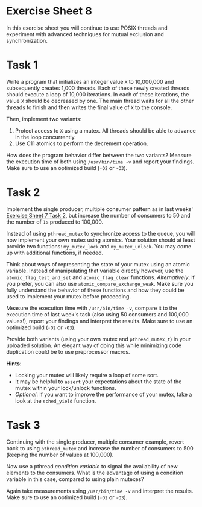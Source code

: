 # Exercise Sheet 8

In this exercise sheet you will continue to use POSIX threads and experiment
with advanced techniques for mutual exclusion and synchronization.

# Task 1

Write a program that initializes an integer value `X` to 10,000,000 and
subsequently creates 1,000 threads. Each of these newly created threads should
execute a loop of 10,000 iterations. In each of these iterations, the value `X`
should be decreased by one. The main thread waits for all the other threads to
finish and then writes the final value of `X` to the console.

Then, implement two variants:

1. Protect access to `X` using a mutex. All threads should be able to advance in
   the loop concurrently.
2. Use C11 atomics to perform the decrement operation.

How does the program behavior differ between the two variants? Measure the
execution time of both using `/usr/bin/time -v` and report your findings. Make
sure to use an optimized build (`-O2` or `-O3`).

# Task 2

Implement the single producer, multiple consumer pattern as in last weeks'
[Exercise Sheet 7 Task 2](../exercise07/README.md), but increase the number
of consumers to 50 and the number of `1`s produced to 100,000.

Instead of using `pthread_mutex` to synchronize access to the queue, you will
now implement your own mutex using atomics. Your solution should at least
provide two functions: `my_mutex_lock` and `my_mutex_unlock`. You may come up
with additional functions, if needed.

Think about ways of representing the state of your mutex using an atomic
variable. Instead of manipulating that variable directly however, use the
`atomic_flag_test_and_set` and `atomic_flag_clear` functions. _Alternatively_,
if you prefer, you can also use `atomic_compare_exchange_weak`. Make sure you
fully understand the behavior of these functions and how they could be used to
implement your mutex before proceeding.

Measure the execution time with `/usr/bin/time -v`, compare it to the execution
time of last week's task (also using 50 consumers and 100,000 values!), report
your findings and interpret the results. Make sure to use an optimized build
(`-O2` or `-O3`).

Provide both variants (using your own mutex and `pthread_mutex_t`) in your
uploaded solution. An elegant way of doing this while minimizing code
duplication could be to use preprocessor macros.

**Hints**:

- Locking your mutex will likely require a loop of some sort.
- It may be helpful to `assert` your expectations about the state of the mutex
  within your lock/unlock functions.
- _Optional_: If you want to improve the performance of your mutex, take a look
  at the `sched_yield` function.

# Task 3

Continuing with the single producer, multiple consumer example, revert back to
using `pthread_mutex` and increase the number of consumers to 500 (keeping the
number of values at 100,000).

Now use a pthread _condition variable_ to signal the availability of new
elements to the consumers. What is the advantage of using a condition variable
in this case, compared to using plain mutexes?

Again take measurements using `/usr/bin/time -v` and interpret the results.
Make sure to use an optimized build (`-O2` or `-O3`).

